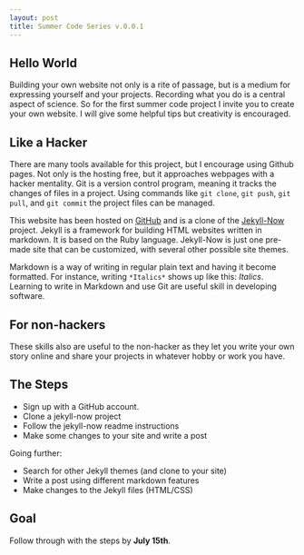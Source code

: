```yaml
---
layout: post
title: Summer Code Series v.0.0.1
---
```

## Hello World

Building your own website not only is a rite of passage, but is a medium for expressing yourself and your projects.  Recording what you do is a central aspect of science.  So for the first summer code project I invite you to create your own website.  I will give some helpful tips but creativity is encouraged.

## Like a Hacker

There are many tools available for this project, but I encourage using Github pages.  Not only is the hosting free, but it approaches webpages with a hacker mentality.  Git is a version control program, meaning it tracks the changes of files in a project.  Using commands like `git clone`, `git push`, `git pull`, and `git commit` the project files can be managed.  

This website has been hosted on [GitHub](http://www.github.com) and is a clone of the [Jekyll-Now](http://www.github.com/jekyll-now/) project.  Jekyll is a framework for building HTML websites written in markdown.  It is based on the Ruby language.  Jekyll-Now is just one pre-made site that can be customized, with several other possible site themes.  

Markdown is a way of writing in regular plain text and having it become formatted.  For instance, writing `*Italics*` shows up like this:  *Italics*.  Learning to write in Markdown and use Git are useful skill in developing software.

## For non-hackers

These skills also are useful to the non-hacker as they let you write your own story online and share your projects in whatever hobby or work you have.

## The Steps

* Sign up with a GitHub account.
* Clone a jekyll-now project
* Follow the jekyll-now readme instructions
* Make some changes to your site and write a post

Going further:

* Search for other Jekyll themes (and clone to your site)
* Write a post using different markdown features
* Make changes to the Jekyll files (HTML/CSS)

## Goal

Follow through with the steps by **July 15th**.


